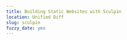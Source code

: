 ```yaml
---
title: Building Static Websites with Sculpin
location: Unified Diff
slug: sculpin
fuzzy_date: yes
---
```

